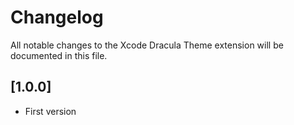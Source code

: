 # Changelog

All notable changes to the Xcode Dracula Theme extension will be documented in this file.

## [1.0.0]

- First version
